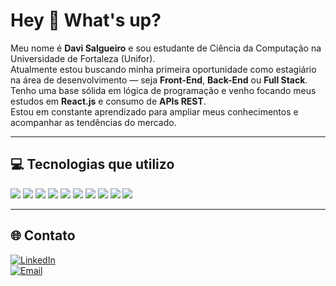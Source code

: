 # Hey 👋 What's up?

Meu nome é **Davi Salgueiro** e sou estudante de Ciência da Computação na Universidade de Fortaleza (Unifor).  
Atualmente estou buscando minha primeira oportunidade como estagiário na área de desenvolvimento — seja **Front-End**, **Back-End** ou **Full Stack**.  
Tenho uma base sólida em lógica de programação e venho focando meus estudos em **React.js** e consumo de **APIs REST**.  
Estou em constante aprendizado para ampliar meus conhecimentos e acompanhar as tendências do mercado.

---

## 💻 Tecnologias que utilizo

<p align="left">
  <img src="https://img.shields.io/badge/java-%23ED8B00.svg?style=for-the-badge&logo=openjdk&logoColor=white"/>
  <img src="https://img.shields.io/badge/javascript-%23323330.svg?style=for-the-badge&logo=javascript&logoColor=%23F7DF1E"/>
  <img src="https://img.shields.io/badge/html5-%23E34F26.svg?style=for-the-badge&logo=html5&logoColor=white"/>
  <img src="https://img.shields.io/badge/css3-%231572B6.svg?style=for-the-badge&logo=css3&logoColor=white"/>
  <img src="https://img.shields.io/badge/python-3670A0?style=for-the-badge&logo=python&logoColor=ffdd54"/>
  <img src="https://img.shields.io/badge/mysql-4479A1.svg?style=for-the-badge&logo=mysql&logoColor=white"/>
  <img src="https://img.shields.io/badge/kotlin-%237F52FF.svg?style=for-the-badge&logo=kotlin&logoColor=white"/>
  <img src="https://img.shields.io/badge/c-%2300599C.svg?style=for-the-badge&logo=c&logoColor=white"/>
  <img src="https://img.shields.io/badge/react-%2320232a.svg?style=for-the-badge&logo=react&logoColor=%2361DAFB"/>
  <img src="https://img.shields.io/badge/Postman-FF6C37?style=for-the-badge&logo=postman&logoColor=white"/>
</p>

---

## 🌐 Contato

[![LinkedIn](https://img.shields.io/badge/LinkedIn-%230077B5.svg?logo=linkedin&logoColor=white)](https://www.linkedin.com/in/davi-salgueiro-8b05ba276/)  
[![Email](https://img.shields.io/badge/Email-D14836?logo=gmail&logoColor=white)](mailto:salgueirodavi01@gmail.com)
